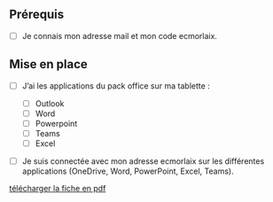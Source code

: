 
## Prérequis

- [ ] Je connais mon adresse mail et mon code ecmorlaix.

## Mise en place

- [ ] J’ai les applications du pack office sur ma tablette :
  - [ ] Outlook
  - [ ] Word
  - [ ] Powerpoint
  - [ ] Teams
  - [ ] Excel

- [ ] Je suis connectée avec mon adresse ecmorlaix sur les différentes applications (OneDrive, Word, PowerPoint, Excel, Teams).


[télécharger la fiche en pdf](./pdf/Fiche_suivi_atelier_tablette.pdf)


